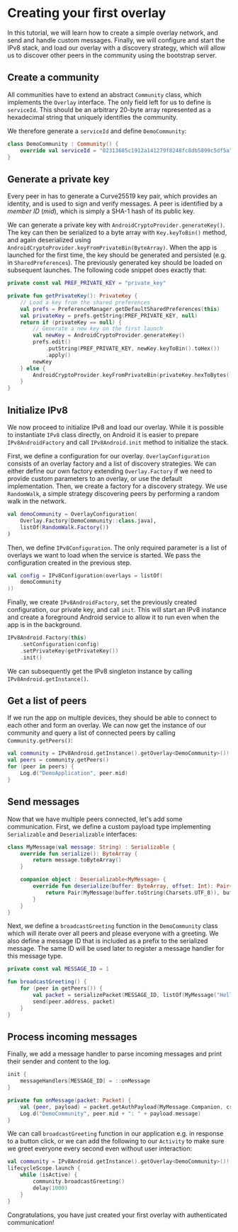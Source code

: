 # Creating your first overlay

In this tutorial, we will learn how to create a simple overlay network, and send and handle custom messages. Finally, we will configure and start the IPv8 stack, and load our overlay with a discovery strategy, which will allow us to discover other peers in the community using the bootstrap server.

## Create a community

All communities have to extend an abstract `Community` class, which implements the `Overlay` interface. The only field left for us to define is `serviceId`. This should be an arbitrary 20-byte array represented as a hexadecimal string that uniquely identifies the community.

We therefore generate a `serviceId` and define `DemoCommunity`:

```kotlin
class DemoCommunity : Community() {
    override val serviceId = "02313685c1912a141279f8248fc8db5899c5df5a"
}
```

## Generate a private key

Every peer in has to generate a Curve25519 key pair, which provides an identity, and is used to sign and verify messages. A peer is identified by a *member ID* (*mid*), which is simply a SHA-1 hash of its public key.

We can generate a private key with `AndroidCryptoProvider.generateKey()`. The key can then be serialized to a byte array with `Key.keyToBin()` method, and again deserialized using `AndroidCryptoProvider.keyFromPrivateBin(ByteArray)`. When the app is launched for the first time, the key should be generated and persisted (e.g. in `SharedPreferences`). The previously generated key should be loaded on subsequent launches. The following code snippet does exactly that:

```kotlin
private const val PREF_PRIVATE_KEY = "private_key"

private fun getPrivateKey(): PrivateKey {
    // Load a key from the shared preferences
    val prefs = PreferenceManager.getDefaultSharedPreferences(this)
    val privateKey = prefs.getString(PREF_PRIVATE_KEY, null)
    return if (privateKey == null) {
        // Generate a new key on the first launch
        val newKey = AndroidCryptoProvider.generateKey()
        prefs.edit()
            .putString(PREF_PRIVATE_KEY, newKey.keyToBin().toHex())
            .apply()
        newKey
    } else {
        AndroidCryptoProvider.keyFromPrivateBin(privateKey.hexToBytes())
    }
}
```

## Initialize IPv8

We now proceed to initialize IPv8 and load our overlay. While it is possible to instantiate `IPv8` class directly, on Android it is easier to prepare `IPv8AndroidFactory` and call `IPv8Android.init` method to initialize the stack.

First, we define a configuration for our overlay. `OverlayConfiguration` consists of an overlay factory and a list of discovery strategies. We can either define our own factory extending `Overlay.Factory` if we need to provide custom parameters to an overlay, or use the default implementation. Then, we create a factory for a discovery strategy. We use `RandomWalk`, a simple strategy discovering peers by performing a random walk in the network.

```kotlin
val demoCommunity = OverlayConfiguration(
    Overlay.Factory(DemoCommunity::class.java),
    listOf(RandomWalk.Factory())
)
```

Then, we define `IPv8Configuration`. The only required parameter is a list of overlays we want to load when the service is started. We pass the configuration created in the previous step.

```kotlin
val config = IPv8Configuration(overlays = listOf(
    demoCommunity
))
```

Finally, we create `IPv8AndroidFactory`, set the previously created configuration, our private key, and call `init`. This will start an IPv8 instance and create a foreground Android service to allow it to run even when the app is in the background.

```kotlin
IPv8Android.Factory(this)
    .setConfiguration(config)
    .setPrivateKey(getPrivateKey())
    .init()
```

We can subsequently get the IPv8 singleton instance by calling `IPv8Android.getInstance()`.

## Get a list of peers

If we run the app on multiple devices, they should be able to connect to each other and form an overlay. We can now get the instance of our community and query a list of connected peers by calling `Community.getPeers()`:

```kotlin
val community = IPv8Android.getInstance().getOverlay<DemoCommunity>()!!
val peers = community.getPeers()
for (peer in peers) {
    Log.d("DemoApplication", peer.mid)
}
```

## Send messages

Now that we have multiple peers connected, let's add some communication. First, we define a custom payload type implementing `Serializable` and `Deserializable` interfaces:

```kotlin
class MyMessage(val message: String) : Serializable {
    override fun serialize(): ByteArray {
        return message.toByteArray()
    }

    companion object : Deserializable<MyMessage> {
        override fun deserialize(buffer: ByteArray, offset: Int): Pair<MyMessage, Int> {
            return Pair(MyMessage(buffer.toString(Charsets.UTF_8)), buffer.size)
        }
    }
}
```

Next, we define a `broadcastGreeting` function in the `DemoCommunity` class which will iterate over all peers and please everyone with a greeting. We also define a message ID that is included as a prefix to the serialized message. The same ID will be used later to register a message handler for this message type.

```kotlin
private const val MESSAGE_ID = 1

fun broadcastGreeting() {
    for (peer in getPeers()) {
        val packet = serializePacket(MESSAGE_ID, listOf(MyMessage("Hello!")))
        send(peer.address, packet)
    }
}
```

## Process incoming messages

Finally, we add a message handler to parse incoming messages and print their sender and content to the log.

```kotlin
init {
    messageHandlers[MESSAGE_ID] = ::onMessage
}

private fun onMessage(packet: Packet) {
    val (peer, payload) = packet.getAuthPayload(MyMessage.Companion, cryptoProvider)
    Log.d("DemoCommunity", peer.mid + ": " + payload.message)
}
```

We can call `broadcastGreeting` function in our application e.g. in response to a button click, or we can add the following to our `Activity` to make sure we greet everyone every second even without user interaction:

```kotlin
val community = IPv8Android.getInstance().getOverlay<DemoCommunity>()!!
lifecycleScope.launch {
    while (isActive) {
        community.broadcastGreeting()
        delay(1000)
    }
}
```

Congratulations, you have just created your first overlay with authenticated communication!
